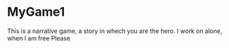 # MyGame1
This is a narrative game, a story in whech you are the hero.
I work on alone, when I am free 
Please 
